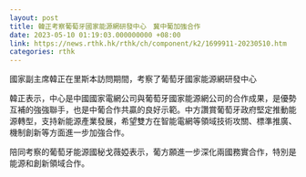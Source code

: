 ```yaml
---
layout: post
title: 韓正考察葡萄牙國家能源網研發中心　冀中葡加強合作
date: 2023-05-10 01:19:03.000000000 +08:00
link: https://news.rthk.hk/rthk/ch/component/k2/1699911-20230510.htm
categories: rthk
---
```


國家副主席韓正在里斯本訪問期間，考察了葡萄牙國家能源網研發中心

韓正表示，中心是中國國家電網公司與葡萄牙國家能源網公司的合作成果，是優勢互補的強強聯手，也是中葡合作共贏的良好示範。中方讚賞葡萄牙政府堅定推動能源轉型，支持新能源產業發展，希望雙方在智能電網等領域技術攻關、標準推廣、機制創新等方面進一步加強合作。

陪同考察的葡萄牙能源國秘戈薇婭表示，葡方願進一步深化兩國務實合作，特別是能源和創新領域合作。
